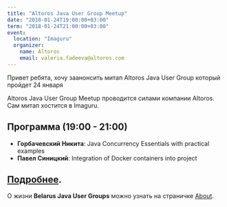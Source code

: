 ```yaml
---
title: "Altoros Java User Group Meetup"
date: "2018-01-24T19:00:00+03:00"
term: "2018-01-24T21:00:00+03:00"
event:
  location: "Imaguru"
  organizer:
    name: Altoros
    email: valeria.fadeeva@altoros.com
---
```


Привет ребята, хочу заанонсить митап Altoros Java User Group который пройдет 24 января

Altoros Java User Group Meetup проводится силами компании Altoros. Сам митап хостится в Imaguru.

## Программа (19:00 - 21:00)

* **Горбачевский Никита**: Java Concurrency Essentials with practical examples
* **Павел Синицкий**: Integration of Docker containers into project

[Подробнее](https://events.dev.by/java-practical-round-table).
---

О жизни **Belarus Java User Groups** можно узнать на страничке [About](https://heapy.io/bjug/about/).
